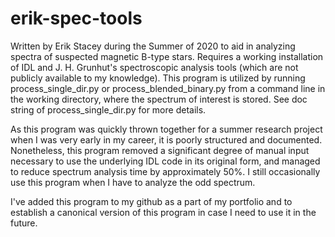 # erik-spec-tools

Written by Erik Stacey during the Summer of 2020 to aid in analyzing spectra of suspected magnetic B-type stars.
Requires a working installation of IDL and J. H. Grunhut's spectroscopic analysis tools (which are not publicly
available to my knowledge). This program is utilized by running process_single_dir.py or process_blended_binary.py
from a command line in the working directory, where the spectrum of interest is stored. See doc string of process_single_dir.py for more details.

As this program was quickly thrown together for a summer research project when I was very early in my career,
it is poorly structured and documented. Nonetheless, this program removed a significant degree of manual input necessary
to use the underlying IDL code in its original form, and managed to reduce spectrum analysis time by approximately 50%. I still occasionally use this program when I have to analyze the odd spectrum.

I've added this program to my github as a part of my portfolio and to establish a canonical version of this program in case
I need to use it in the future. 
